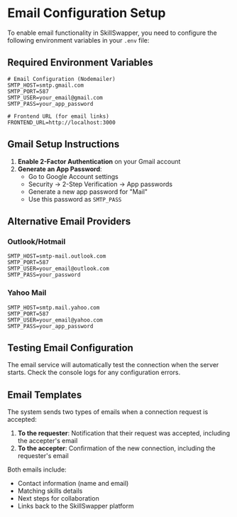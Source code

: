 # Email Configuration Setup

To enable email functionality in SkillSwapper, you need to configure the following environment variables in your `.env` file:

## Required Environment Variables

```env
# Email Configuration (Nodemailer)
SMTP_HOST=smtp.gmail.com
SMTP_PORT=587
SMTP_USER=your_email@gmail.com
SMTP_PASS=your_app_password

# Frontend URL (for email links)
FRONTEND_URL=http://localhost:3000
```

## Gmail Setup Instructions

1. **Enable 2-Factor Authentication** on your Gmail account
2. **Generate an App Password**:
   - Go to Google Account settings
   - Security → 2-Step Verification → App passwords
   - Generate a new app password for "Mail"
   - Use this password as `SMTP_PASS`

## Alternative Email Providers

### Outlook/Hotmail
```env
SMTP_HOST=smtp-mail.outlook.com
SMTP_PORT=587
SMTP_USER=your_email@outlook.com
SMTP_PASS=your_password
```

### Yahoo Mail
```env
SMTP_HOST=smtp.mail.yahoo.com
SMTP_PORT=587
SMTP_USER=your_email@yahoo.com
SMTP_PASS=your_app_password
```

## Testing Email Configuration

The email service will automatically test the connection when the server starts. Check the console logs for any configuration errors.

## Email Templates

The system sends two types of emails when a connection request is accepted:

1. **To the requester**: Notification that their request was accepted, including the accepter's email
2. **To the accepter**: Confirmation of the new connection, including the requester's email

Both emails include:
- Contact information (name and email)
- Matching skills details
- Next steps for collaboration
- Links back to the SkillSwapper platform







